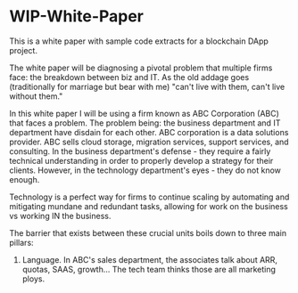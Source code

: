 # WIP-White-Paper
This is a white paper with sample code extracts for a blockchain DApp project.

The white paper will be diagnosing a pivotal problem that multiple firms face: the breakdown between biz and IT. As the old addage goes (traditionally for marriage but bear with me) "can't live with them, can't live without them." 

In this white paper I will be using a firm known as ABC Corporation (ABC) that faces a problem. The problem being: the business department and IT department have disdain for each other. ABC corporation is a data solutions provider. ABC sells cloud storage, migration services, support services, and consulting. In the business department's defense - they require a fairly technical understanding in order to properly develop a strategy for their clients. However, in the technology department's eyes - they do not know enough. 

Technology is a perfect way for firms to continue scaling by automating and mitigating mundane and redundant tasks, allowing for work on the business vs working IN the business. 

The barrier that exists between these crucial units boils down to three main pillars: 
  1. Language. In ABC's sales department, the associates talk about ARR, quotas, SAAS, growth... The tech team thinks those are all marketing ploys. 
